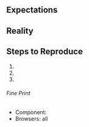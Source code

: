 ## Expectations

<!--
  I showed up, expecting to have my mind blown.
-->

## Reality

<!--
  But all I got was this lousy {insert screenshot}.
-->

## Steps to Reproduce

  1.
  1.
  1.

###### Fine Print

  - Component: <!-- buttons -->
  - Browsers: all
